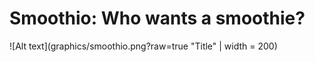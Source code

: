 # Smoothio: Who wants a smoothie?
![Alt text](graphics/smoothio.png?raw=true "Title" | width = 200)
